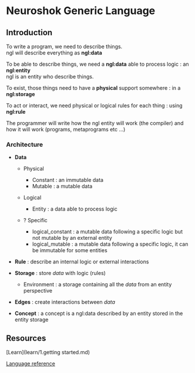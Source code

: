 # Neuroshok Generic Language

## Introduction

To write a program, we need to describe things. \
ngl will describe everything as **ngl:data**

To be able to describe things, we need a **ngl:data** able to process logic : an **ngl:entity** \
ngl is an entity who describe things.

To exist, those things need to have a **physical** support somewhere : in a **ngl:storage**

To act or interact, we need physical or logical rules for each thing : using **ngl:rule** 

The programmer will write how the ngl entity will work (the compiler)
and how it will work (programs, metaprograms etc ...)

### Architecture   
- **Data**
    - Physical
        - Constant : an immutable data
        - Mutable : a mutable data
    - Logical
        - Entity : a data able to process logic
    
    - ? Specific
        - logical_constant : a mutable data following a specific logic but not mutable by an external entity
        - logical_mutable : a mutable data following a specific logic, it can be immutable for some entities

- **Rule** : describe an internal logic or external interactions
      
- **Storage** : store *data* with logic (rules)
    - Environment : a storage containing all the *data* from an entity perspective
    
- **Edges** : create interactions between *data*

- **Concept** : a concept is a ngl:data described by an entity stored in the entity storage

## Resources

[Learn](learn/1.getting started.md)

[Language reference](reference/index.md)